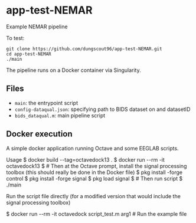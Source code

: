# app-test-NEMAR
Example NEMAR pipeline

To test:
```
git clone https://github.com/dungscout96/app-test-NEMAR.git
cd app-test-NEMAR
./main
```

The pipeline runs on a Docker container via Singularity. 

## Files
- `main`: the entrypoint script
- `config-dataqual.json`: specifying path to BIDS dataset on and datasetID
- `bids_dataqual.m`: main pipeline script

## Docker execution

A simple docker application running Octave and some EEGLAB scripts.

Usage
$ docker build --tag=octavedock13 .
$ docker run --rm -it octavedock13
$ # Then at the Octave prompt, install the signal processing toolbox (this should really be done in the Docker file)
$ pkg install -forge control
$ pkg install -forge signal
$ pkg load signal
$ # Then run script
$ ./main

Run the script file directly (for a modified version that would include the signal processing toolbox)

$ docker run --rm -it octavedock script_test.m arg1  # Run the example file
